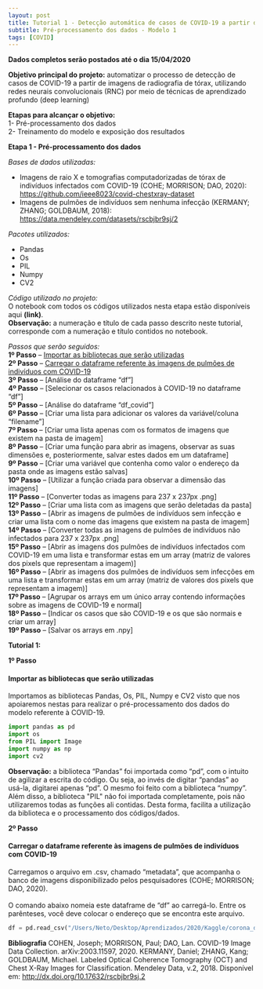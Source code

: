 ```yaml
---
layout: post
title: Tutorial 1 - Detecção automática de casos de COVID-19 a partir de imagens de radiografia de tórax
subtitle: Pré-processamento dos dados - Modelo 1
tags: [COVID]
---
```


**Dados completos serão postados até o dia 15/04/2020**

**Objetivo principal do projeto:** automatizar o processo de detecção de casos de COVID-19 a partir de imagens de radiografia de tórax, utilizando redes neurais convolucionais (RNC) por meio de técnicas de aprendizado profundo (deep learning)

**Etapas para alcançar o objetivo:**<br />
1- Pré-processamento dos dados<br />
2- Treinamento do modelo e exposição dos resultados


**Etapa 1 - Pré-processamento dos dados**

*Bases de dados utilizadas:*<br />
- Imagens de raio X e tomografias computadorizadas de tórax de indivíduos infectados com COVID-19 (COHE; MORRISON; DAO, 2020): https://github.com/ieee8023/covid-chestxray-dataset<br />
- Imagens de pulmões de indivíduos sem nenhuma infecção (KERMANY; ZHANG; GOLDBAUM, 2018): https://data.mendeley.com/datasets/rscbjbr9sj/2

*Pacotes utilizados:*<br />
- Pandas<br />
- Os<br />
- PIL<br />
- Numpy<br />
- CV2<br />

*Código utilizado no projeto:*<br />
O notebook com todos os códigos utilizados nesta etapa estão disponíveis aqui **(link)**.<br />
**Observação:** a numeração e título de cada passo descrito neste tutorial, corresponde com a numeração e título contidos no notebook.

*Passos que serão seguidos:*<br />
**1º Passo** – [Importar as bibliotecas que serão utilizadas](#importar-as-bibliotecas-que-serão-utilizadas)<br />
**2º Passo** – [Carregar o dataframe referente às imagens de pulmões de indivíduos com COVID-19](#carregar-o-dataframe-referente-às-imagens-de-pulmões-de-indivíduos-com-COVID-19)<br />
**3º Passo** – [Análise do dataframe “df”]<br />
**4º Passo** – [Selecionar os casos relacionados à COVID-19 no dataframe “df”]<br />
**5º Passo** – [Análise do dataframe “df_covid”]<br />
**6º Passo** – [Criar uma lista para adicionar os valores da variável/coluna “filename”]<br />
**7º Passo** – [Criar uma lista apenas com os formatos de imagens que existem na pasta de imagem]<br />
**8º Passo** – [Criar uma função para abrir as imagens, observar as suas dimensões e, posteriormente, salvar estes dados em um dataframe]<br />
**9º Passo** – [Criar uma variável que contenha como valor o endereço da pasta onde as imagens estão salvas]<br />
**10º Passo** – [Utilizar a função criada para observar a dimensão das imagens]<br />
**11º Passo** – [Converter todas as imagens para 237 x 237px .png]<br />
**12º Passo** – [Criar uma lista com as imagens que serão deletadas da pasta]<br />
**13º Passo** – [Abrir as imagens de pulmões de indivíduos sem infecção e criar uma lista com o nome das imagens que existem na pasta de imagem]<br />
**14º Passo** – [Converter todas as imagens de pulmões de indivíduos não infectados para 237 x 237px .png]<br />
**15º Passo** – [Abrir as imagens dos pulmões de indivíduos infectados com COVID-19 em uma lista e transformar estas em um array (matriz de valores dos pixels que representam a imagem)]<br />
**16º Passo** – [Abrir as imagens dos pulmões de indivíduos sem infecções em uma lista e transformar estas em um array (matriz de valores dos pixels que representam a imagem)]<br />
**17º Passo** – [Agrupar os arrays em um único array contendo informações sobre as imagens de COVID-19 e normal]<br />
**18º Passo** – [Indicar os casos que são COVID-19 e os que são normais e criar um array]<br />
**19º Passo** – [Salvar os arrays em .npy]<br />

**Tutorial 1:**

**1º Passo** 
#### Importar as bibliotecas que serão utilizadas

Importamos as bibliotecas Pandas, Os, PIL, Numpy e CV2 visto que nos apoiaremos nestas para realizar o pré-processamento dos dados do modelo referente à COVID-19.

``` python
import pandas as pd
import os
from PIL import Image
import numpy as np
import cv2
```

**Observação:** a biblioteca “Pandas” foi importada como “pd”, com o intuito de agilizar a escrita do código. Ou seja, ao invés de digitar “pandas” ao usá-la, digitarei apenas “pd”. O mesmo foi feito com a biblioteca “numpy”. Além disso, a biblioteca "PIL" não foi importada completamente, pois não utilizaremos todas as funções ali contidas. Desta forma, facilita a utilização da biblioteca e o processamento dos códigos/dados.

**2º Passo**
#### Carregar o dataframe referente às imagens de pulmões de indivíduos com COVID-19

Carregamos o arquivo em .csv, chamado “metadata”, que acompanha o banco de imagens disponibilizado pelos pesquisadores (COHE; MORRISON; DAO, 2020).<br />
<br />
O comando abaixo nomeia este dataframe de “df” ao carregá-lo. Entre os parênteses, você deve colocar o endereço que se encontra este arquivo.

``` python
df = pd.read_csv("/Users/Neto/Desktop/Aprendizados/2020/Kaggle/corona_deep_learning/covid-chestxray-dataset-master/metadata.csv")
```



**Bibliografia**
COHEN, Joseph; MORRISON, Paul; DAO, Lan. COVID-19 Image Data Collection. arXiv:2003.11597, 2020.
KERMANY, Daniel; ZHANG, Kang; GOLDBAUM, Michael. Labeled Optical Coherence Tomography (OCT) and Chest X-Ray Images for Classification. Mendeley Data, v.2, 2018. Disponível em: http://dx.doi.org/10.17632/rscbjbr9sj.2
